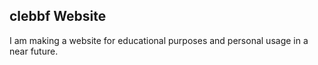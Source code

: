 ## clebbf Website

I am making a website for educational purposes and personal usage in a near future.

